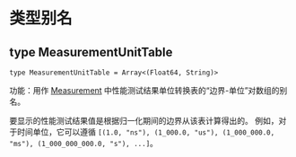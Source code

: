# 类型别名

## type MeasurementUnitTable

```cangjie
type MeasurementUnitTable = Array<(Float64, String)>
```

功能：用作 [Measurement](unittest_package_interfaces.md#interface-measurement) 中性能测试结果单位转换表的“边界-单位”对数组的别名。

要显示的性能测试结果值是根据归一化期间的边界从该表计算得出的。
例如，对于时间单位，它可以遵循 `[(1.0, "ns"), (1_000.0, "us"), (1_000_000.0, "ms"), (1_000_000_000.0, "s"), ...]`。